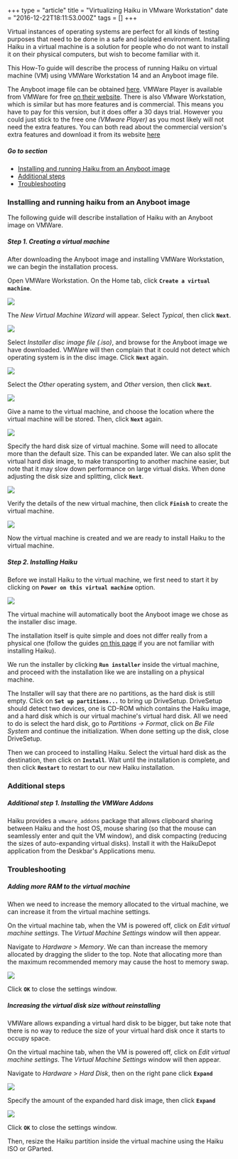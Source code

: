 +++
type = "article"
title = "Virtualizing Haiku in VMware Workstation"
date = "2016-12-22T18:11:53.000Z"
tags = []
+++

Virtual instances of operating systems are perfect for all kinds of testing purposes that need to be done in a safe and isolated environment. Installing Haiku in a virtual machine is a solution for people who do not want to install it on their physical computers, but wish to become familiar with it.

This How-To guide will describe the process of running Haiku on virtual machine (VM) using VMWare Workstation 14 and an Anyboot image file.

The Anyboot image file can be obtained [here](/get-haiku). VMWare Player is available from VMWare for free [on their website](https://www.vmware.com/products/player/). There is also VMware Workstation, which is similar but has more features and is commercial. This means you have to pay for this version, but it does offer a 30 days trial. However you could just stick to the free one _(VMware Player)_ as you most likely will not need the extra features. You can both read about the commercial version's extra features and download it from its website [here](https://www.vmware.com/products/workstation/overview.html)

##### Go to section

* [Installing and running Haiku from an Anyboot image](#part_install)
* [Additional steps](#part_additional)
* [Troubleshooting](#part_trouble)

### Installing and running haiku from an Anyboot image <a name="part_install"></a>

The following guide will describe installation of Haiku with an Anyboot image on VMWare.

##### Step 1. Creating a virtual machine

After downloading the Anyboot image and installing VMWare Workstation, we can begin the installation process.

Open VMWare Workstation. On the Home tab, click **`Create a virtual machine`**.

![](/files/guides/virtualizing/vmware-workstation/vmware_workstation.png)

The *New Virtual Machine Wizard* will appear. Select *Typical*, then click **`Next`**.

![](/files/guides/virtualizing/vmware-workstation/new_machine.png)

Select *Installer disc image file _(.iso)_*, and browse for the Anyboot image we have downloaded. VMWare will then complain that it could not detect which operating system is in the disc image. Click **`Next`** again.

![](/files/guides/virtualizing/vmware-workstation/installer_disc.png)

Select the *Other* operating system, and *Other* version, then click **`Next`**.

![](/files/guides/virtualizing/vmware-workstation/select_os.png)

Give a name to the virtual machine, and choose the location where the virtual machine will be stored. Then, click **`Next`** again.

![](/files/guides/virtualizing/vmware-workstation/name_loc.png)

Specify the hard disk size of virtual machine. Some will need to allocate more than the default size. This can be expanded later. We can also split the virtual hard disk image, to make transporting to another machine easier, but note that it may slow down performance on large virtual disks. When done adjusting the disk size and splitting, click **`Next`**.

![](/files/guides/virtualizing/vmware-workstation/disk_size.png)

Verify the details of the new virtual machine, then click **`Finish`** to create the virtual machine.

![](/files/guides/virtualizing/vmware-workstation/ready_create.png)

Now the virtual machine is created and we are ready to install Haiku to the virtual machine.

##### Step 2. Installing Haiku

Before we install Haiku to the virtual machine, we first need to start it by clicking on **`Power on this virtual machine`** option.

![](/files/guides/virtualizing/vmware-workstation/start_vm.png)

The virtual machine will automatically boot the Anyboot image we chose as the installer disc image.

The installation itself is quite simple and does not differ really from a physical one (follow the guides [on this page](/get-haiku/installation-guide) if you are not familiar with installing 
Haiku).

We run the installer by clicking **`Run installer`** inside the virtual machine, and proceed with the installation like we are installing on a physical machine.

The Installer will say that there are no partitions, as the hard disk is still empty. Click on **`Set up partitions...`** to bring up DriveSetup. DriveSetup should detect two devices, one is CD-ROM which contains the Haiku image, and a hard disk which is our virtual machine's virtual hard disk. All we need to do is select the hard disk, go to *Partitions -> Format*, click on *Be File System* and continue the initialization. When done setting up the disk, close DriveSetup.

Then we can proceed to installing Haiku. Select the virtual hard disk as the destination, then click on **`Install`**. Wait until the installation is complete, and then click **`Restart`** to restart to our new Haiku installation.

### Additional steps <a name="part_additional"></a>

##### Additional step 1. Installing the VMWare Addons

Haiku provides a `vmware_addons` package that allows clipboard sharing between Haiku and the host OS, mouse sharing (so that the mouse can seamlessly enter and quit the VM window), and disk compacting (reducing the sizes of auto-expanding virtual disks). Install it with the HaikuDepot application from the Deskbar's Applications menu.

### Troubleshooting <a name="part_trouble"></a>

##### Adding more RAM to the virtual machine

When we need to increase the memory allocated to the virtual machine, we can increase it from the virtual machine settings.

On the virtual machine tab, when the VM is powered off, click on *Edit virtual machine settings*. The *Virtual Machine Settings* window will then appear.

Navigate to *Hardware* > *Memory*. We can than increase the memory allocated by dragging the slider to the top. Note that allocating more than the maximum recommended memory may cause the host to memory swap.

![](/files/guides/virtualizing/vmware-workstation/config_memory.png)

Click **`OK`** to close the settings window.

##### Increasing the virtual disk size without reinstalling

VMWare allows expanding a virtual hard disk to be bigger, but take note that there is no way to reduce the size of your virtual hard disk once it starts to occupy space.

On the virtual machine tab, when the VM is powered off, click on *Edit virtual machine settings*. The *Virtual Machine Settings* window will then appear.

Navigate to *Hardware* > *Hard Disk*, then on the right pane click **`Expand`**

![](/files/guides/virtualizing/vmware-workstation/expand_disk.png)

Specify the amount of the expanded hard disk image, then click **`Expand`**

![](/files/guides/virtualizing/vmware-workstation/expand_disk2.png)

Click **`OK`** to close the settings window.

Then, resize the Haiku partition inside the virtual machine using the Haiku ISO or GParted.
